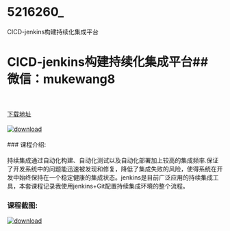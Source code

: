 # 5216260_
CICD-jenkins构建持续化集成平台
# CICD-jenkins构建持续化集成平台## 微信：mukewang8
<br/></br>[下载地址](http://www.36tz.cn/article/5216260 "下载地址")
<br/></br>[![download](http://36tz.cn/muke_img/2020_11_2-65.png "下载地址")](http://www.36tz.cn/article/5216260 "下载地址")
<br/></br>### 课程介绍:<br/></br>持续集成通过自动化构建、自动化测试以及自动化部署加上较高的集成频率.保证了开发系统中的问题能迅速被发现和修复，降低了集成失败的风险，使得系统在开发中始终保持在一个稳定健康的集成状态。jenkins是目前广泛应用的持续集成工具，本套课程记录我使用jenkins+Git配置持续集成环境的整个流程。

### 课程截图:
[![download](http://36tz.cn/muke_img/2020_11_1-66.png "下载地址")](http://www.36tz.cn/article/5216260 "下载地址")

